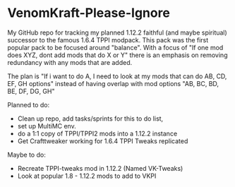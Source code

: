 # VenomKraft-Please-Ignore
My GitHub repo for tracking my planned 1.12.2 faithful (and maybe spiritual) successor to the famous 1.6.4 TPPI modpack. This pack was the first popular pack to be focused around "balance". With a focus of "If one mod does XYZ, dont add mods that do X or Y" there is an emphasis on removing redundancy with any mods that are added. 

The plan is "If i want to do A, I need to look at my mods that can do AB, CD, EF, GH options" instead of having overlap with mod options "AB, BC, BD, BE, DF, DG, GH" 

Planned to do:
* Clean up repo, add tasks/sprints for this to do list, 
* set up MultiMC env.
* do a 1:1 copy of TPPI/TPPI2 mods into a 1.12.2 instance 
* Get Crafttweaker working for 1.6.4 TPPI Tweaks replicated


Maybe to do:
* Recreate TPPI-tweaks mod in 1.12.2 (Named VK-Tweaks)
* Look at popular 1.8 - 1.12.2 mods to add to VKPI
